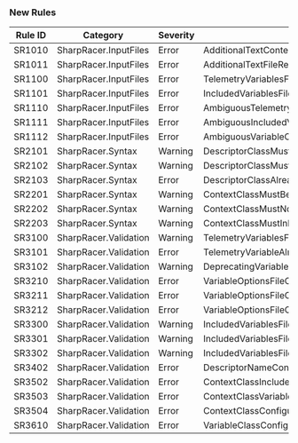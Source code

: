﻿### New Rules

Rule ID | Category | Severity | Notes
--------|----------|----------|-------
SR1010 | SharpRacer.InputFiles | Error | AdditionalTextContentReadError
SR1011 | SharpRacer.InputFiles | Error | AdditionalTextFileReadException
SR1100 | SharpRacer.InputFiles | Error | TelemetryVariablesFileNotFound
SR1101 | SharpRacer.InputFiles | Error | IncludedVariablesFileNotFound
SR1110 | SharpRacer.InputFiles | Error | AmbiguousTelemetryVariablesFileName
SR1111 | SharpRacer.InputFiles | Error | AmbiguousIncludedVariablesFileName
SR1112 | SharpRacer.InputFiles | Error | AmbiguousVariableOptionsFileName
SR2101 | SharpRacer.Syntax | Warning | DescriptorClassMustBeDeclaredPartial
SR2102 | SharpRacer.Syntax | Warning | DescriptorClassMustBeDeclaredStatic
SR2103 | SharpRacer.Syntax | Error | DescriptorClassAlreadyExistsInAssembly
SR2201 | SharpRacer.Syntax | Warning | ContextClassMustBeDeclaredPartial
SR2202 | SharpRacer.Syntax | Warning | ContextClassMustNotBeDeclaredStatic
SR2203 | SharpRacer.Syntax | Warning | ContextClassMustInheritIDataVariablesContextInterface
SR3100 | SharpRacer.Validation | Warning | TelemetryVariablesFileContainsNoVariables
SR3101 | SharpRacer.Validation | Error | TelemetryVariableAlreadyDefined
SR3102 | SharpRacer.Validation | Warning | DeprecatingVariableNotFound
SR3210 | SharpRacer.Validation | Error | VariableOptionsFileContainsDuplicateKey
SR3211 | SharpRacer.Validation | Error | VariableOptionsFileContainsDuplicateVariableName
SR3212 | SharpRacer.Validation | Error | VariableOptionsFileContainsDuplicateClassName
SR3300 | SharpRacer.Validation | Warning | IncludedVariablesFileContainsNoVariables
SR3301 | SharpRacer.Validation | Warning | IncludedVariablesFileAlreadyIncludesVariable
SR3302 | SharpRacer.Validation | Warning | IncludedVariablesFileContainsEmptyVariableName
SR3402 | SharpRacer.Validation | Error | DescriptorNameConflictsWithExistingVariable
SR3502 | SharpRacer.Validation | Error | ContextClassIncludedVariableNotFound
SR3503 | SharpRacer.Validation | Error | ContextClassVariableNameCreatesPropertyNameConflict
SR3504 | SharpRacer.Validation | Error | ContextClassConfiguredPropertyNameConflict
SR3610 | SharpRacer.Validation | Error | VariableClassConfiguredClassNameInUse